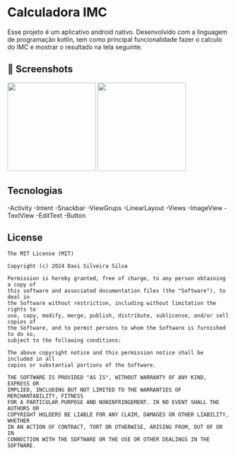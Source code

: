 # Calculadora IMC
Esse projeto é um aplicativo android nativo. Desenvolvido com a linguagem de programação kotlin, tem como principal funcionalidade fazer o calculo do IMC e mostrar o resultado na tela seguinte.

## :camera_flash: Screenshots
<!-- You can add more screenshots here if you like -->
 <img src="https://github.com/user-attachments/assets/49e7c673-767c-41ac-8848-5cf946ce6c6c" width=200/> <img src="https://github.com/user-attachments/assets/8323d0d5-63b5-4793-871f-715dcdcbc741" width=200/>


## Tecnologias
-Activity
-Intent
-Snackbar
-ViewGrups
-LinearLayout
-Views
-ImageView
-TextView
-EditText
-Button


## License
```
The MIT License (MIT)

Copyright (c) 2024 Davi Silveira Silva

Permission is hereby granted, free of charge, to any person obtaining a copy of
this software and associated documentation files (the "Software"), to deal in
the Software without restriction, including without limitation the rights to
use, copy, modify, merge, publish, distribute, sublicense, and/or sell copies of
the Software, and to permit persons to whom the Software is furnished to do so,
subject to the following conditions:

The above copyright notice and this permission notice shall be included in all
copies or substantial portions of the Software.

THE SOFTWARE IS PROVIDED "AS IS", WITHOUT WARRANTY OF ANY KIND, EXPRESS OR
IMPLIED, INCLUDING BUT NOT LIMITED TO THE WARRANTIES OF MERCHANTABILITY, FITNESS
FOR A PARTICULAR PURPOSE AND NONINFRINGEMENT. IN NO EVENT SHALL THE AUTHORS OR
COPYRIGHT HOLDERS BE LIABLE FOR ANY CLAIM, DAMAGES OR OTHER LIABILITY, WHETHER
IN AN ACTION OF CONTRACT, TORT OR OTHERWISE, ARISING FROM, OUT OF OR IN
CONNECTION WITH THE SOFTWARE OR THE USE OR OTHER DEALINGS IN THE SOFTWARE.
```
